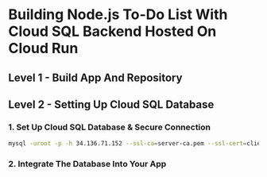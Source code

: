 # Building Node.js To-Do List With Cloud SQL Backend Hosted On Cloud Run

## Level 1 - Build App And Repository

## Level 2 - Setting Up Cloud SQL Database

### 1. Set Up Cloud SQL Database & Secure Connection

```bash
mysql -uroot -p -h 34.136.71.152 --ssl-ca=server-ca.pem --ssl-cert=client-cert.pem --ssl-key=client-key.pem
```

### 2. Integrate The Database Into Your App
